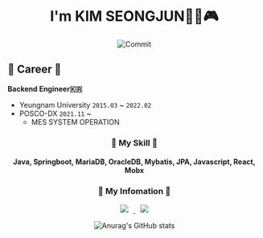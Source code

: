 <div align="center">
    
# I'm KIM SEONGJUN🧑‍💻🎮  
    
![Commit](https://user-images.githubusercontent.com/57768558/108633259-a2417200-74b6-11eb-8910-5e75b191a47e.gif)   

</div>

## 🎲 Career 🎲
**Backend Engineer🇰🇷**
- Yeungnam University ```2015.03``` ~ ```2022.02```  
- POSCO-DX ```2021.11``` ~ 
    * MES SYSTEM OPERATION
<div align="center">
    
<h3 align="center">🧩 My Skill 🧩</h3>
<h4 align="center">Java, Springboot, MariaDB, OracleDB, Mybatis, JPA, Javascript, React, Mobx

<h3 align="center">🧷 My Infomation 🧷</h3>

<a href="https://instagram.com/mk_seo_10">
    <img 
        src="http://img.shields.io/badge/-Instagram-E4405F?style=flat&logo=Instagram&logoColor=white&link=https://instagram.com/mk_seo_10/"
        style="height : auto; margin-left : 10px; margin-right : 10px;"/>
</a>
  
<a align="center" href="https://tricky-scissor-342.notion.site/b69baf509eb240dc93f1a495607d5bb9">
    <img 
        src="http://img.shields.io/badge/-Portfolio-000000?             style=flat&logo=Notion&logoColor=white&link=https://www.notion.so/e35ae9c8467846c7a1ad67701a3a4649/"
        style="height : auto; margin-left : 10px; margin-right : 10px;"/>
</a>
  
![Anurag's GitHub stats](https://github-readme-stats.vercel.app/api?username=mmkseoj&show_icons=true&theme=tokyonight)  

</div>
<!--
**mmkseoj/mmkseoj** is a ✨ _special_ ✨ repository because its `README.md` (this file) appears on your GitHub profile.  
